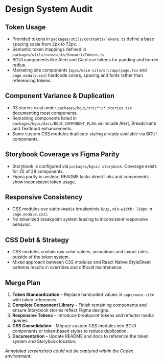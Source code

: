 # Design System Audit

## Token Usage
- Provided tokens in `packages/utils/constants/Tokens.ts` define a base spacing scale from 2px to 72px.
- Semantic token mappings defined in `packages/utils/constants/SemanticTokens.ts`.
- BGUI components like Alert and Card use tokens for padding and border radius.
- Marketing site components (`apps/main-site/src/app/page.tsx` and `page.module.css`) hardcode colors, spacing and fonts rather than referencing tokens.

## Component Variance & Duplication
- 33 stories exist under `packages/bgui/src/**/*.stories.tsx` documenting most components.
- Remaining components listed in `packages/bgui/docs/BGUI_COMPONENT_PLAN.md` include Alert, Breadcrumb and TextInput enhancements.
- Some custom CSS modules duplicate styling already available via BGUI components.

## Storybook Coverage vs Figma Parity
- Storybook is configured via `packages/bgui/.storybook`. Coverage exists for 25 of 28 components.
- Figma parity is unclear; README lacks direct links and components show inconsistent token usage.

## Responsive Consistency
- CSS modules use static `@media` breakpoints (e.g., `min-width: 768px` in `page.module.css`).
- No tokenized breakpoint system leading to inconsistent responsive behavior.

## CSS Debt & Strategy
- CSS modules contain raw color values, animations and layout rules outside of the token system.
- Mixed approach between CSS modules and React Native StyleSheet patterns results in overrides and difficult maintenance.

## Merge Plan
1. **Token Standardization** – Replace hardcoded values in `apps/main-site` with token references.
2. **Complete Component Library** – Finish remaining components and ensure Storybook stories reflect Figma designs.
3. **Responsive Tokens** – Introduce breakpoint tokens and refactor media queries.
4. **CSS Consolidation** – Migrate custom CSS modules into BGUI components or token‑based styles to reduce duplication.
5. **Documentation** – Update README and docs to reference the token system and Storybook location.

*Annotated screenshots could not be captured within the Codex environment.*
